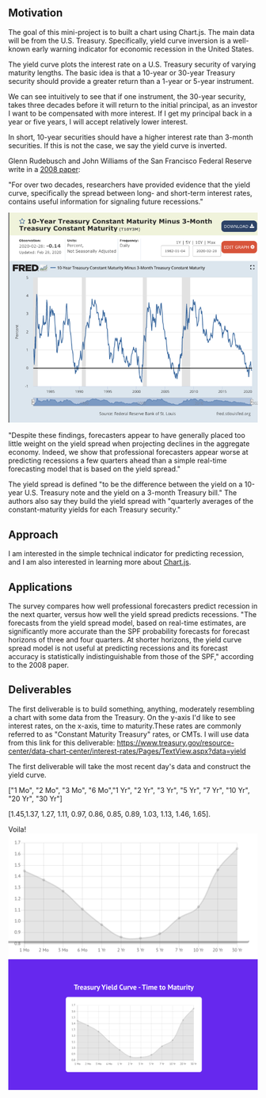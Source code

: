 ## Motivation

The goal of this mini-project is to built a chart using Chart.js. The main data will be from the U.S. Treasury. Specifically, yield curve inversion is a well-known early warning indicator for economic recession in the United States.

The yield curve plots the interest rate on a U.S. Treasury security of varying maturity lengths. The basic idea is that a 10-year or 30-year Treasury security should provide a greater return than a 1-year or 5-year instrument.

We can see intuitively to see that if one instrument, the 30-year security, takes three decades before it will return to the initial principal, as an investor I want to be compensated with more interest. If I get my principal back in a year or five years, I will accept relatively lower interest.

In short, 10-year securities should have a higher interest rate than 3-month securities. If this is not the case, we say the yield curve is inverted.

Glenn Rudebusch and John Williams of the San Francisco Federal Reserve write in a [2008 paper](https://www.frbsf.org/economic-research/files/wp07-16bk.pdf):

"For over two decades, researchers have provided evidence that the yield curve, specifically the spread between long- and short-term interest rates, contains useful information for signaling future recessions."

![yield spread](/assets/YieldSpread.png)


"Despite these findings, forecasters appear to have generally placed too little weight on the yield spread when projecting declines in the aggregate economy. Indeed, we show that professional forecasters appear worse at predicting recessions a few quarters ahead than a simple real-time forecasting model that is based on the yield spread."

The yield spread is defined "to be the difference between the yield on a 10-year U.S. Treasury note and the yield on a 3-month Treasury bill." The authors also say they build the yield spread with "quarterly averages of the constant-maturity yields for each Treasury security."



## Approach

I am interested in the simple technical indicator for predicting recession, and I am also interested in learning more about [Chart.js](https://www.chartjs.org/).

## Applications 

The survey compares how well professional forecasters predict recession in the next quarter, versus how well the yield spread predicts recessions. "The forecasts from the yield spread model, based on real-time estimates, are significantly
more accurate than the SPF probability forecasts for forecast horizons of three and four quarters.
At shorter horizons, the yield curve spread model is not useful at predicting recessions and its
forecast accuracy is statistically indistinguishable from those of the SPF," according to the 2008 paper. 

## Deliverables

The first deliverable is to build something, anything, moderately resembling a chart with some data from the Treasury. On the y-axis I'd like to see interest rates, on the x-axis, time to maturity.These rates are commonly referred to as "Constant Maturity Treasury" rates, or CMTs. I will use data from this link for this deliverable: https://www.treasury.gov/resource-center/data-chart-center/interest-rates/Pages/TextView.aspx?data=yield

The first deliverable will take the most recent day's data and construct the yield curve.

["1 Mo", "2 Mo", "3 Mo", "6 Mo","1 Yr", "2 Yr", "3 Yr", "5 Yr", "7 Yr", "10 Yr", "20 Yr", "30 Yr"]

[1.45,1.37, 1.27, 1.11, 0.97, 0.86, 0.85, 0.89, 1.03, 1.13, 1.46, 1.65].

Voila! 
![basic yield curve](/assets/Deliverable1.png)
![yield curve 2](/assets/TreasuryYieldPurple.png)
